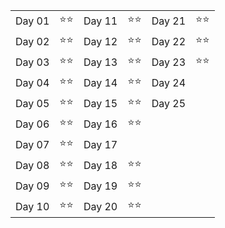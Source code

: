 |      |    |      |    |      |    |
|------|----|------|----|------|----|
|Day 01|⭐⭐|Day 11|⭐⭐|Day 21|⭐⭐|
|Day 02|⭐⭐|Day 12|⭐⭐|Day 22|⭐⭐|
|Day 03|⭐⭐|Day 13|⭐⭐|Day 23|⭐⭐|
|Day 04|⭐⭐|Day 14|⭐⭐|Day 24|    |
|Day 05|⭐⭐|Day 15|⭐⭐|Day 25|    |
|Day 06|⭐⭐|Day 16|⭐⭐|      |    |
|Day 07|⭐⭐|Day 17|    |      |    |
|Day 08|⭐⭐|Day 18|⭐⭐|      |    |
|Day 09|⭐⭐|Day 19|⭐⭐|      |    |
|Day 10|⭐⭐|Day 20|⭐⭐|      |    |
